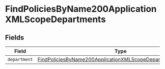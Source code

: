 # FindPoliciesByName200ApplicationXMLScopeDepartments


## Fields

| Field                                                                                                                                                     | Type                                                                                                                                                      | Required                                                                                                                                                  | Description                                                                                                                                               |
| --------------------------------------------------------------------------------------------------------------------------------------------------------- | --------------------------------------------------------------------------------------------------------------------------------------------------------- | --------------------------------------------------------------------------------------------------------------------------------------------------------- | --------------------------------------------------------------------------------------------------------------------------------------------------------- |
| `department`                                                                                                                                              | [FindPoliciesByName200ApplicationXMLScopeDepartmentsDepartment](../../models/operations/findpoliciesbyname200applicationxmlscopedepartmentsdepartment.md) | :heavy_minus_sign:                                                                                                                                        | N/A                                                                                                                                                       |